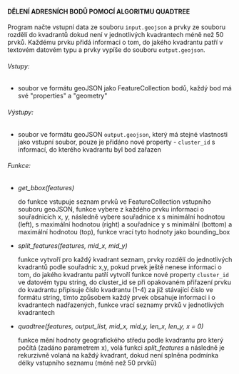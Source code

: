 #### DĚLENÍ ADRESNÍCH BODŮ POMOCÍ ALGORITMU QUADTREE

Program načte vstupní data ze souboru `input.geojson` a prvky ze souboru rozdělí do kvadrantů dokud není v jednotlivých kvadrantech méně než 50  prvků. Každému prvku přidá informaci o tom, do jakého kvadrantu patří v textovém datovém typu a prvky vypíše do souboru `output.geojson`.

###### Vstupy:

- soubor ve formátu geoJSON jako FeatureCollection bodů, každý bod má své "properties" a "geometry" 

###### Výstupy:

- soubor ve formátu geoJSON `output.geojson`, který má stejné vlastnosti jako vstupní soubor, pouze je přidáno nové property - `cluster_id` s informací, do kterého kvadrantu byl bod zařazen

###### Funkce:

- *get_bbox(features)*

  do funkce vstupuje seznam prvků ve FeatureCollection vstupního souboru geoJSON, funkce vybere z každého prvku informaci o souřadnicích x, y, následně vybere souřadnice x s minimální hodnotou (left), s maximální hodnotou (right) a souřadnice y s minimální (bottom) a maximální hodnotou (top), funkce vrací tyto hodnoty jako bounding_box 

- *split_features(features, mid_x, mid_y)*

  funkce vytvoří pro každý kvadrant seznam, prvky rozdělí do jednotlivých kvadrantů podle souřadnic x,y, pokud prvek ještě nenese informaci o tom, do jakého kvadrantu patří vytvoří funkce nové property `cluster_id` ve datovém typu string, do cluster_id se při opakovaném přiřazení prvku do kvadrantu připisuje číslo kvadrantu (1-4) za již stávající číslo ve formátu string, tímto způsobem každý prvek obsahuje informaci i o kvadrantech nadřazených, funkce vrací seznamy prvků v jednotlivých kvadrantech

- *quadtree(features, output_list, mid_x, mid_y, len_x, len_y, x = 0)*

  funkce mění hodnoty geografického středu podle kvadrantu pro který počítá (zadáno parametrem x), volá funkci *split_features* a následně je rekurzivně volaná na každý kvadrant, dokud není splněna podmínka délky vstupního seznamu (méně než 50 prvků)
